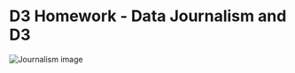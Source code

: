 # D3 Homework - Data Journalism and D3

![Journalism image](Images/front_page_journalism_image.jpg)
